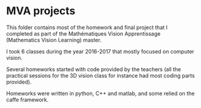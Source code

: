 MVA projects
============

This folder contains most of the homework and final project that I completed as part of the Mathématiques Vision Apprentissage (Mathematics Vision Learning) master.

I took 6 classes during the year 2016-2017 that mostly focused on computer vision.

Several homeworks started with code provided by the teachers (all the practical sessions for the 3D vision class for instance had most coding parts provided).

Homeworks were written in python, C++ and matlab, and some relied on the caffe framework.



